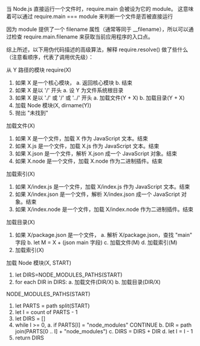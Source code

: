 当 Node.js 直接运行一个文件时，require.main 会被设为它的 module。 这意味着可以通过 require.main === module 来判断一个文件是否被直接运行

因为 module 提供了一个 filename 属性（通常等同于 \_\_filename），所以可以通过检查 require.main.filename 来获取当前应用程序的入口点。

综上所述，以下用伪代码描述的高级算法，解释 require.resolve() 做了些什么（注意看顺序，代表了调用优先级）：

从 Y 路径的模块 require(X)

1. 如果 X 是一个核心模块，
   a. 返回核心模块
   b. 结束
2. 如果 X 是以 '/' 开头
   a. 设 Y 为文件系统根目录
3. 如果 X 是以 './' 或 '/' 或 '../' 开头
   a. 加载文件(Y + X)
   b. 加载目录(Y + X)
4. 加载 Node 模块(X, dirname(Y))
5. 抛出 "未找到"

加载文件(X)

1. 如果 X 是一个文件，加载 X 作为 JavaScript 文本。结束
2. 如果 X.js 是一个文件，加载 X.js 作为 JavaScript 文本。结束
3. 如果 X.json 是一个文件，解析 X.json 成一个 JavaScript 对象。结束
4. 如果 X.node 是一个文件，加载 X.node 作为二进制插件。结束

加载索引(X)

1. 如果 X/index.js 是一个文件，加载 X/index.js 作为 JavaScript 文本。结束
2. 如果 X/index.json 是一个文件，解析 X/index.json 成一个 JavaScript 对象。结束
3. 如果 X/index.node 是一个文件，加载 X/index.node 作为二进制插件。结束

加载目录(X)

1. 如果 X/package.json 是一个文件，
   a. 解析 X/package.json，查找 "main" 字段
   b. let M = X + (json main 字段)
   c. 加载文件(M)
   d. 加载索引(M)
2. 加载索引(X)

加载 Node 模块(X, START)

1. let DIRS=NODE_MODULES_PATHS(START)
2. for each DIR in DIRS:
   a. 加载文件(DIR/X)
   b. 加载目录(DIR/X)

NODE_MODULES_PATHS(START)

1. let PARTS = path split(START)
2. let I = count of PARTS - 1
3. let DIRS = []
4. while I >= 0,
   a. if PARTS[I] = "node_modules" CONTINUE
   b. DIR = path join(PARTS[0 .. I] + "node_modules")
   c. DIRS = DIRS + DIR
   d. let I = I - 1
5. return DIRS

